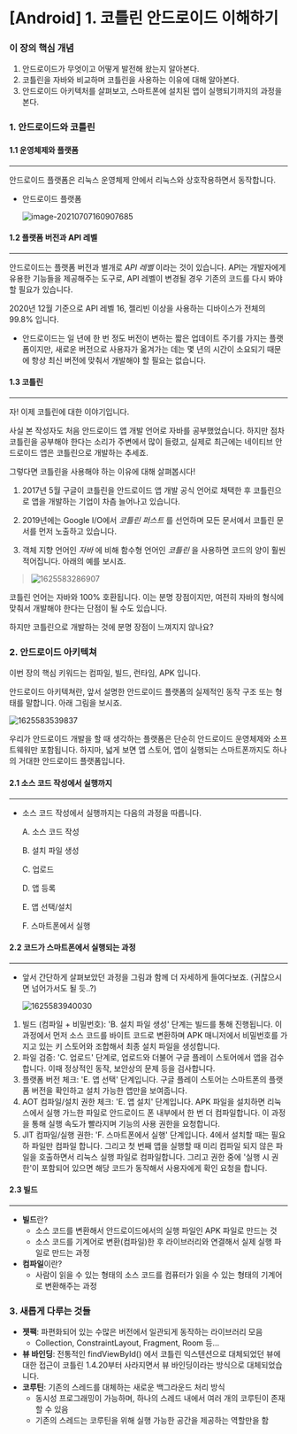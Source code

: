 # [Android] 1. 코틀린 안드로이드 이해하기



### 이 장의 핵심 개념

1. 안드로이드가 무엇이고 어떻게 발전해 왔는지 알아본다. 
2. 코틀린을 자바와 비교하며 코틀린을 사용하는 이유에 대해 알아본다. 
3. 안드로이드 아키텍처를 살펴보고, 스마트폰에 설치된 앱이 실행되기까지의 과정을 본다. 



### 1. 안드로이드와 코틀린

#### 1.1 운영체제와 플랫폼

---

안드로이드 플랫폼은 리눅스 운영체제 안에서 리눅스와 상호작용하면서 동작합니다. 

* 안드로이드 플랫폼

  ![image-20210707160907685](C:\Users\wjsdu\AppData\Roaming\Typora\typora-user-images\image-20210707160907685.png)



#### 1.2 플랫폼 버전과 API 레벨

---

안드로이드는 플랫폼 버전과 별개로 _API 레벨_ 이라는 것이 있습니다. API는 개발자에게 유용한 기능들을 제공해주는 도구로, API 레벨이 변경될 경우 기존의 코드를 다시 봐야 할 필요가 있습니다.  

2020년 12월 기준으로 API 레벨 16, 젤리빈 이상을 사용하는 디바이스가 전체의 99.8% 입니다. 

* 안드로이드는 일 년에 한 번 정도 버전이 변하는 짧은 업데이트 주기를 가지는 플랫폼이지만, 새로운 버전으로 사용자가 옮겨가는 데는 몇 년의 시간이 소요되기 때문에 항상 최신 버전에 맞춰서 개발해야 할 필요는 없습니다. 



#### 1.3 코틀린

---

자! 이제 코틀린에 대한 이야기입니다. 

사실 본 작성자도 처음 안드로이드 앱 개발 언어로 자바를 공부했었습니다. 하지만 점차 코틀린을 공부해야 한다는 소리가 주변에서 많이 들렸고, 실제로 최근에는 네이티브 안드로이드 앱은 코틀린으로 개발하는 추세죠. 

그렇다면 코틀린을 사용해야 하는 이유에 대해 살펴봅시다!

1. 2017년 5월 구글이 코틀린을 안드로이드 앱 개발 공식 언어로 채택한 후 코틀린으로 앱을 개발하는 기업이 차츰 늘어나고 있습니다. 
2. 2019년에는 Google I/O에서 _코틀린 퍼스트_ 를 선언하며 모든 문서에서 코틀린 문서를 먼저 노출하고 있습니다. 

3. 객체 지향 언어인 _자바_ 에 비해 함수형 언어인 _코틀린_ 을 사용하면 코드의 양이 훨씬 적어집니다. 아래의 예를 보시죠. 

> ![1625583286907](C:\Users\gamja\AppData\Roaming\Typora\typora-user-images\1625583286907.png)



코틀린 언어는 자바와 100% 호환됩니다. 이는 분명 장점이지만, 여전히 자바의 형식에 맞춰서 개발해야 한다는 단점이 될 수도 있습니다. 

하지만 코틀린으로 개발하는 것에 분명 장점이 느껴지지 않나요?



### 2. 안드로이드 아키텍쳐

이번 장의 핵심 키워드는 컴파일, 빌드, 런타임, APK 입니다. 

안드로이드 아키텍쳐란, 앞서 설명한 안드로이드 플랫폼의 실제적인 동작 구조 또는 형태를 말합니다. 아래 그림을 보시죠. 

![1625583539837](C:\Users\gamja\AppData\Roaming\Typora\typora-user-images\1625583539837.png)

우리가 안드로이드 개발을 할 때 생각하는 플랫폼은 단순히 안드로이드 운영체제와 소프트웨워만 포함됩니다. 하지마, 넓게 보면 앱 스토어, 앱이 실행되는 스마트폰까지도 하나의 거대한 안드로이드 플랫폼입니다. 



#### 2.1 소스 코드 작성에서 실행까지

---

* 소스 코드 작성에서 실행까지는 다음의 과정을 따릅니다. 

  A. 소스 코드 작성

  B. 설치 파일 생성

  C. 업로드

  D. 앱 등록

  E. 앱 선택/설치

  F. 스마트폰에서 실행



#### 2.2 코드가 스마트폰에서 실행되는 과정

---

* 앞서 간단하게 살펴보았던 과정을 그림과 함께 더 자세하게 들여다보죠. (귀찮으시면 넘어가서도 될 듯..?)

  ![1625583940030](C:\Users\gamja\AppData\Roaming\Typora\typora-user-images\1625583940030.png)

1. 빌드 (컴파일 + 비밀번호): 'B. 설치 파일 생성' 단계는 빌드를 통해 진행됩니다. 이 과정에서 먼저 소스 코드를 바이트 코드로 변환하며 APK 매니저에서 비밀번호를 가지고 있는 키 스토어와 조합해서 최종 설치 파일을 생성합니다. 
2. 파일 검증: 'C. 업로드' 단계로, 업로드와 더불어 구글 플레이 스토어에서 앱을 검수합니다. 이때 정상적인 동작, 보안상의 문제 등을 검사합니다. 
3. 플랫폼 버전 체크: 'E. 앱 선택' 단계입니다. 구글 플레이 스토어는 스마트폰의 플랫폼 버전을 확인하고 설치 가능한 앱만을 보여줍니다. 
4. AOT 컴파일/설치 권한 체크: 'E. 앱 설치' 단계입니다. APK 파일을 설치하면 리눅스에서 실행 가느한 파일로 안드로이드 폰 내부에서 한 번 더 컴파일합니다. 이 과정을 통해 실행 속도가 빨라지며 기능의 사용 권한을 요청합니다. 
5. JIT 컴파일/실행 권한: 'F. 스마트폰에서 실행' 단계입니다. 4에서 설치할 때는 필요하 파일만 컴파일 합니다. 그리고 첫 번째 앱을 실행할 때 미리 컴파일 되지 않은 파일을 호출하면서 리눅스 실행 파일로 컴파일합니다. 그리고 권한 중에 '실행 시 권한'이 포함되어 있으면 해당 코드가 동작해서 사용자에게 확인 요청을 합니다. 



#### 2.3 빌드

---

* **빌드**란?
  * 소스 코드를 변환해서 안드로이드에서의 실행 파일인 APK 파일로 만드는 것
  * 소스 코드를 기계어로 변환(컴파일)한 후 라이브러리와 연결해서 실제 실행 파일로 만드는 과정
* **컴파일**이란?
  * 사람이 읽을 수 있는 형태의 소스 코드를 컴퓨터가 읽을 수 있는 형태의 기계어로 변환해주는 과정



### 3. 새롭게 다루는 것들

* **젯팩**: 파편화되어 있는 수많은 버전에서 일관되게 동작하는 라이브러리 모음
  * Collection, ConstraintLayout, Fragment, Room 등...
* **뷰 바인딩**: 전통적인 findViewById() 에서 코틀린 익스텐션으로 대체되었던 뷰에 대한 접근이 코틀린 1.4.20부터 사라지면서 뷰 바인딩이라는 방식으로 대체되었습니다. 
* **코루틴**: 기존의 스레드를 대체하는 새로운 백그라운드 처리 방식
  * 동시성 프로그래밍이 가능하며, 하나의 스레드 내에서 여러 개의 코루틴이 존재할 수 있음
  * 기존의 스레드는 코루틴을 위해 실행 가능한 공간을 제공하는 역할만을 함